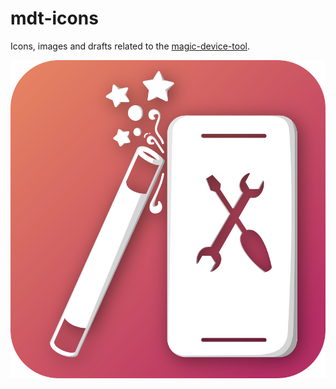 # mdt-icons
Icons, images and drafts related to the [magic-device-tool](https://github.com/MariusQuabeck/magic-device-tool).

![alt text](newestIcon.png "Newest Icon")
